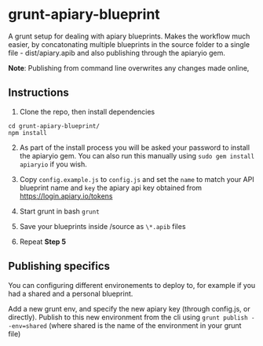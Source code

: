 grunt-apiary-blueprint
======================

A grunt setup for dealing with apiary blueprints. Makes the workflow much easier, by concatonating multiple blueprints in the
source folder to a single file - dist/apiary.apib and also publishing through the apiaryio gem.

**Note**: Publishing from command line overwrites any changes made online,

## Instructions

1) Clone the repo, then install dependencies

``` 
cd grunt-apiary-blueprint/
npm install
```

2) As part of the install process you will be asked your password to install the apiaryio gem. You can also run this manually using `sudo gem install apiaryio` if you wish.

3) Copy `config.example.js` to `config.js` and set the `name` to match your API blueprint name
and `key` the apiary api key obtained from https://login.apiary.io/tokens

4) Start grunt in bash ``` grunt ```

5) Save your blueprints inside /source as `\*.apib` files

6) Repeat **Step 5**

## Publishing specifics
You can configuring different environements to deploy to, for example if you had a shared and a personal blueprint.

Add a new grunt env, and specify the new apiary key (through config.js, or directly). Publish to this new environment from the cli using
` grunt publish --env=shared ` (where shared is the name of the environment in your grunt file)
